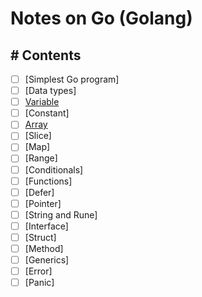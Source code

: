 # Notes on Go (Golang)

## # Contents
* [ ] [Simplest Go program]
* [ ] [Data types]
* [ ] [Variable](variable.md)
* [ ] [Constant]
* [ ] [Array](array.go)
* [ ] [Slice]
* [ ] [Map]
* [ ] [Range]
* [ ] [Conditionals]
* [ ] [Functions]
* [ ] [Defer]
* [ ] [Pointer]
* [ ] [String and Rune]
* [ ] [Interface]
* [ ] [Struct]
* [ ] [Method]
* [ ] [Generics]
* [ ] [Error]
* [ ] [Panic]

